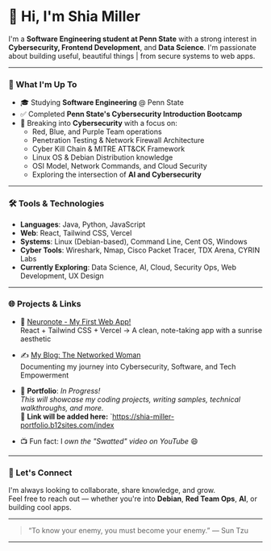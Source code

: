 # 👋 Hi, I'm Shia Miller

I'm a **Software Engineering student at Penn State** with a strong interest in **Cybersecurity, Frontend Development**, and **Data Science**. I'm passionate about building useful, beautiful things | from secure systems to web apps.

---

### 🌱 What I'm Up To
- 🎓 Studying **Software Engineering** @ Penn State  
- ✅ Completed **Penn State's Cybersecurity Introduction Bootcamp**  
- 🔐 Breaking into **Cybersecurity** with a focus on:
  - Red, Blue, and Purple Team operations
  - Penetration Testing & Network Firewall Architecture
  - Cyber Kill Chain & MITRE ATT&CK Framework
  - Linux OS & Debian Distribution knowledge  
  - OSI Model, Network Commands, and Cloud Security
  - Exploring the intersection of **AI and Cybersecurity**

---

### 🛠 Tools & Technologies
- **Languages**: Java, Python, JavaScript  
- **Web**: React, Tailwind CSS, Vercel  
- **Systems**: Linux (Debian-based), Command Line, Cent OS, Windows  
- **Cyber Tools**: Wireshark, Nmap, Cisco Packet Tracer, TDX Arena, CYRIN Labs
- **Currently Exploring**: Data Science, AI, Cloud, Security Ops, Web Development, UX Design

---

### 🌐 Projects & Links
- 🧠 [Neuronote - My First Web App!](https://neuronote.vercel.app)  
  React + Tailwind CSS + Vercel → A clean, note-taking app with a sunrise aesthetic

- ✍️ [My Blog: The Networked Woman](https://thenetworkedwoman.blogspot.com/)  
  Documenting my journey into Cybersecurity, Software, and Tech Empowerment

- 📁 **Portfolio**: *In Progress!*  
  _This will showcase my coding projects, writing samples, technical walkthroughs, and more._  
  🔗 **Link will be added here:** `https://shia-miller-portfolio.b12sites.com/index

- 📺 Fun fact: I *own the "Swatted" video on YouTube* 😄

---

### 💬 Let's Connect
I'm always looking to collaborate, share knowledge, and grow.  
Feel free to reach out — whether you're into **Debian**, **Red Team Ops**, **AI**, or building cool apps.

---

> “To know your enemy, you must become your enemy.” — Sun Tzu

---

